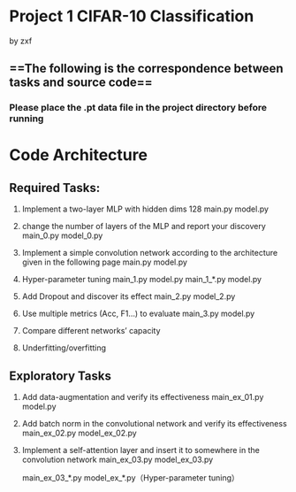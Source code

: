 # Project 1 CIFAR-10 Classification

by zxf

## ==The following is the correspondence between tasks and source code==



### Please  place  the .pt  data  file  in the  project  directory  before  running

# Code Architecture

## Required Tasks:

1. Implement a two-layer MLP with hidden dims 128 
    main.py			model.py

2. change the number of layers of the MLP and report your discovery
     main_0.py		model_0.py

3. Implement a simple convolution network according to the architecture given in the following page
    main.py			model.py

4. Hyper-parameter tuning
    main_1.py        model.py
    main_1_\*.py        model.py
    
5. Add Dropout and discover its effect
    main_2.py        model_2.py

6. Use multiple metrics (Acc, F1…) to evaluate
    main_3.py        model.py

7. Compare different networks’ capacity

8. Underfitting/overfitting

## Exploratory Tasks

1. Add data-augmentation and verify its effectiveness
     main_ex_01.py               model.py

1. Add batch norm in the convolutional network and verify its effectiveness
     main_ex_02.py               model_ex_02.py

2. Implement a self-attention layer and insert it to somewhere in the convolution network
     main_ex_03.py               model_ex_03.py

     main_ex_03\_\*.py               model_ex\_\*.py（Hyper-parameter tuning）

